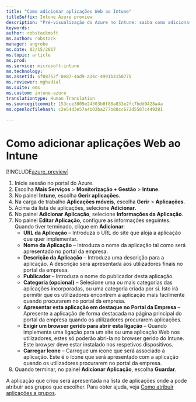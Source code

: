 ```yaml
---
title: "Como adicionar aplicações Web ao Intune"
titleSuffix: Intune Azure preview
description: "Pré-visualização do Azure no Intune: saiba como adicionar aplicações Web ao Intune."
keywords: 
author: robstackmsft
ms.author: robstack
manager: angrobe
ms.date: 02/15/2017
ms.topic: article
ms.prod: 
ms.service: microsoft-intune
ms.technology: 
ms.assetid: 5f08752f-0e87-4ad9-a34c-4991b3150775
ms.reviewer: mghadial
ms.suite: ems
ms.custom: intune-azure
translationtype: Human Translation
ms.sourcegitcommit: 153cce3809e24303b8f88a833e2fc7bdd9428a4a
ms.openlocfilehash: c2e54d3e57a4b02ba277b88cc672d5587c449281

---
```


# <a name="how-to-add-web-apps-to-microsoft-intune"></a>Como adicionar aplicações Web ao Intune

[!INCLUDE[azure_preview](../includes/azure_preview.md)]

1. Inicie sessão no portal do Azure.
2. Escolha **Mais Serviços** > **Monitorização + Gestão** > **Intune**.
3. No painel **Intune**, escolha **Gerir aplicações**.
4. Na carga de trabalho **Aplicações móveis**, escolha **Gerir** > **Aplicações**.
5. Acima da lista de aplicações, selecione **Adicionar**.
6. No painel **Adicionar Aplicação**, selecione **Informações da Aplicação**.
7. No painel **Editar Aplicação**, configure as informações seguintes. Quando tiver terminado, clique em **Adicionar**:
    - **URL da Aplicação** – Introduza o URL do site que aloja a aplicação que quer implementar.
    - **Nome da Aplicação** – Introduza o nome da aplicação tal como será apresentado no portal da empresa.
    - **Descrição da Aplicação** – Introduza uma descrição para a aplicação. A descrição será apresentada aos utilizadores finais no portal da empresa.
    - **Publicador** – Introduza o nome do publicador desta aplicação.
    - **Categoria (opcional)** – Selecione uma ou mais categorias das aplicações incorporadas, ou uma categoria criada por si. Isto irá permitir que os utilizadores encontrem a aplicação mais facilmente quando procurarem no portal da empresa.
    - **Apresentar esta aplicação em destaque no Portal da Empresa** – Apresente a aplicação de forma destacada na página principal do portal da empresa quando os utilizadores procurarem aplicações.
    - **Exigir um browser gerido para abrir esta ligação** – Quando implementa uma ligação para um site ou uma aplicação Web nos utilizadores, estes só poderão abri-la no browser gerido do Intune. Este browser deve estar instalado nos respetivos dispositivos.
    - **Carregar Ícone** – Carregue um ícone que será associado à aplicação. Este é o ícone que será apresentado com a aplicação quando os utilizadores procurarem no portal da empresa.
8. Quando terminar, no painel **Adicionar Aplicação**, escolha **Guardar**.

A aplicação que criou será apresentada na lista de aplicações onde a pode atribuir aos grupos que escolher. Para obter ajuda, veja [Como atribuir aplicações a grupos](/intune-azure/manage-apps/deploy-apps).


<!--HONumber=Feb17_HO3-->


